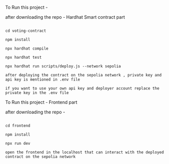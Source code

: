 To Run this project -

after downloading the repo - Hardhat Smart contract part 

```shell

cd voting-contract

npm install

npx hardhat compile

npx hardhat test

npx hardhat run scripts/deploy.js --network sepolia

after deploying the contract on the sepolia network , private key and api key is mentioned in .env file

if you want to use your own api key and deployer account replace the private key in the .env file

```


To Run this project - Frontend part

after downloading the repo -

```shell

cd frontend

npm install

npx run dev

open the frontend in the localhost that can interact with the deployed contract on the sepolia network

```


